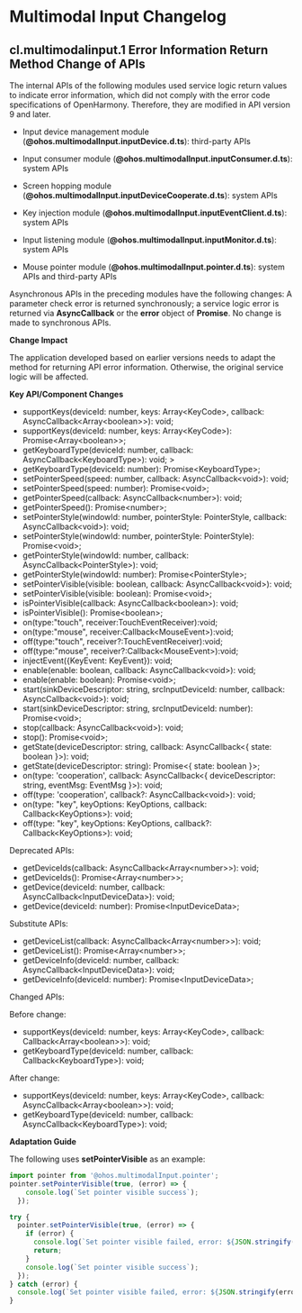 # Multimodal Input Changelog

## cl.multimodalinput.1 Error Information Return Method Change of APIs

The internal APIs of the following modules used service logic return values to indicate error information, which did not comply with the error code specifications of OpenHarmony. Therefore, they are modified in API version 9 and later.
 - Input device management module (**@ohos.multimodalInput.inputDevice.d.ts**): third-party APIs

 - Input consumer module (**@ohos.multimodalInput.inputConsumer.d.ts**): system APIs

 - Screen hopping module (**@ohos.multimodalInput.inputDeviceCooperate.d.ts**): system APIs

 - Key injection module (**@ohos.multimodalInput.inputEventClient.d.ts**): system APIs

 - Input listening module (**@ohos.multimodalInput.inputMonitor.d.ts**): system APIs

 - Mouse pointer module (**@ohos.multimodalInput.pointer.d.ts**): system APIs and third-party APIs

Asynchronous APIs in the preceding modules have the following changes: A parameter check error is returned synchronously; a service logic error is returned via **AsyncCallback** or the **error** object of **Promise**. No change is made to synchronous APIs.

**Change Impact**

The application developed based on earlier versions needs to adapt the method for returning API error information. Otherwise, the original service logic will be affected.

**Key API/Component Changes**

  - supportKeys(deviceId: number, keys: Array&lt;KeyCode&gt;, callback: AsyncCallback&lt;Array&lt;boolean&gt;&gt;): void; 
  -  supportKeys(deviceId: number, keys: Array&lt;KeyCode&gt;): Promise&lt;Array&lt;boolean&gt;&gt;; 
  -  getKeyboardType(deviceId: number, callback: AsyncCallback&lt;KeyboardType&gt;): void; &gt;
  -  getKeyboardType(deviceId: number): Promise&lt;KeyboardType&gt;; 
  -  setPointerSpeed(speed: number, callback: AsyncCallback&lt;void&gt;): void; 
  -  setPointerSpeed(speed: number): Promise&lt;void&gt;; 
  -  getPointerSpeed(callback: AsyncCallback&lt;number&gt;): void; 
  -  getPointerSpeed(): Promise&lt;number&gt;; 
  -  setPointerStyle(windowId: number, pointerStyle: PointerStyle, callback: AsyncCallback&lt;void&gt;): void; 
  -  setPointerStyle(windowId: number, pointerStyle: PointerStyle): Promise&lt;void&gt;; 
  -  getPointerStyle(windowId: number, callback: AsyncCallback&lt;PointerStyle&gt;): void; 
  -  getPointerStyle(windowId: number): Promise&lt;PointerStyle&gt;; 
  -  setPointerVisible(visible: boolean, callback: AsyncCallback&lt;void&gt;): void; 
  -  setPointerVisible(visible: boolean): Promise&lt;void&gt;; 
  -  isPointerVisible(callback: AsyncCallback&lt;boolean&gt;): void; 
  -  isPointerVisible(): Promise&lt;boolean&gt;; 
  -  on(type:"touch", receiver:TouchEventReceiver):void; 
  -  on(type:"mouse", receiver:Callback&lt;MouseEvent&gt;):void; 
  -  off(type:"touch", receiver?:TouchEventReceiver):void; 
  -  off(type:"mouse", receiver?:Callback&lt;MouseEvent&gt;):void; 
  -  injectEvent({KeyEvent: KeyEvent}): void; 
  -  enable(enable: boolean, callback: AsyncCallback&lt;void&gt;): void; 
  -  enable(enable: boolean): Promise&lt;void&gt;; 
  -  start(sinkDeviceDescriptor: string, srcInputDeviceId: number, callback: AsyncCallback&lt;void&gt;): void; 
  -  start(sinkDeviceDescriptor: string, srcInputDeviceId: number): Promise&lt;void&gt;; 
  -  stop(callback: AsyncCallback&lt;void&gt;): void; 
  -  stop(): Promise&lt;void&gt;; 
  -  getState(deviceDescriptor: string, callback: AsyncCallback&lt;{ state: boolean }&gt;): void; 
  -  getState(deviceDescriptor: string): Promise&lt;{ state: boolean }&gt;; 
  -  on(type: 'cooperation', callback: AsyncCallback&lt;{ deviceDescriptor: string, eventMsg: EventMsg }&gt;): void; 
  -  off(type: 'cooperation', callback?: AsyncCallback&lt;void&gt;): void; 
  -  on(type: "key", keyOptions: KeyOptions, callback: Callback&lt;KeyOptions&gt;): void; 
  -  off(type: "key", keyOptions: KeyOptions, callback?: Callback&lt;KeyOptions&gt;): void; 

Deprecated APIs:
   - getDeviceIds(callback: AsyncCallback&lt;Array&lt;number&gt;&gt;): void; 
   - getDeviceIds(): Promise&lt;Array&lt;number&gt;&gt;; 
   - getDevice(deviceId: number, callback: AsyncCallback&lt;InputDeviceData&gt;): void; 
   - getDevice(deviceId: number): Promise&lt;InputDeviceData&gt;; 

Substitute APIs:
   - getDeviceList(callback: AsyncCallback&lt;Array&lt;number&gt;&gt;): void; 
   - getDeviceList(): Promise&lt;Array&lt;number&gt;&gt;; 
   - getDeviceInfo(deviceId: number, callback: AsyncCallback&lt;InputDeviceData&gt;): void; 
   - getDeviceInfo(deviceId: number): Promise&lt;InputDeviceData&gt;; 

Changed APIs:

Before change:
 - supportKeys(deviceId: number, keys: Array&lt;KeyCode&gt;, callback: Callback&lt;Array&lt;boolean&gt;&gt;): void; 
 - getKeyboardType(deviceId: number, callback: Callback&lt;KeyboardType&gt;): void; 

After change:
 - supportKeys(deviceId: number, keys: Array&lt;KeyCode&gt;, callback: AsyncCallback&lt;Array&lt;boolean&gt;&gt;): void; 
 - getKeyboardType(deviceId: number, callback: AsyncCallback&lt;KeyboardType&gt;): void; 

**Adaptation Guide**

The following uses **setPointerVisible** as an example:

```ts
import pointer from '@ohos.multimodalInput.pointer';
pointer.setPointerVisible(true, (error) => {
    console.log(`Set pointer visible success`);
  });

try {
  pointer.setPointerVisible(true, (error) => {
    if (error) {
      console.log(`Set pointer visible failed, error: ${JSON.stringify(error, [`code`, `message`])}`);
      return;
    }
    console.log(`Set pointer visible success`);
  });
} catch (error) {
  console.log(`Set pointer visible failed, error: ${JSON.stringify(error, [`code`, `message`])}`);
}
```
